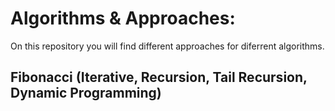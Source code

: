 # Algorithms & Approaches:

On this repository you will find different approaches for diferrent algorithms.

## Fibonacci (Iterative, Recursion, Tail Recursion, Dynamic Programming)
